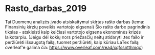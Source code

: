 # Rasto_darbas_2019
Tai Duomenų analizės įvado atsiskaitymui skirtas rašto darbas (tema: Finansinių kirzių poveikis vartotojo elgsenai)
Šio rašto darbo pagrindinis tikslas - atskleisti kaip keičiasi vartotojo elgsena ekonominės krizės laikotarpiu.
(Jeigu dėl kokių nors priežasčių neitų atidaryti .tex failo ir peržiūrėti išsaugotą failą, tuomet peržiūrėti, kaip kūriau LaTex failą overleaf'e galima čia: https://www.overleaf.com/read/xqfssntthmqc)
